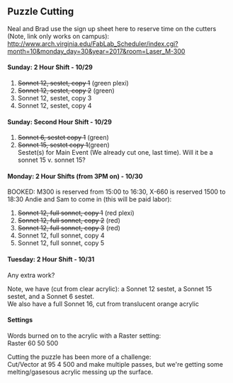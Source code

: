 ## Puzzle Cutting

Neal and Brad use the sign up sheet here to reserve time on the cutters (Note, link only works on campus):
http://www.arch.virginia.edu/FabLab_Scheduler/index.cgi?month=10&monday_day=30&year=2017&room=Laser_M-300

#### Sunday: 2 Hour Shift - 10/29  
1. ~~Sonnet 12, sestet, copy 1~~ (green plexi)
2. ~~Sonnet 12, sestet, copy 2~~ (green)
3. Sonnet 12, sestet, copy 3
4. Sonnet 12, sestet, copy  4

#### Sunday: Second Hour Shift - 10/29  
1. ~~Sonnet 6, sestet copy 1~~ (green)
2. ~~Sonnet 15, sestet copy 1~~(green)  
Sestet(s) for Main Event (We already cut one, last time). Will it be a sonnet 15 v. sonnet 15?

#### Monday: 2 Hour Shifts (from 3PM on) - 10/30  
BOOKED:  M300 is reserved from 15:00 to 16:30, X-660 is reserved 1500 to 18:30
Andie and Sam to come in (this will be paid labor): 
1. ~~Sonnet 12, full sonnet, copy 1~~ (red plexi)
2. ~~Sonnet 12, full sonnet, copy 2~~ (red)
3. ~~Sonnet 12, full sonnet, copy 3~~ (red)
4. Sonnet 12, full sonnet, copy 4
5. Sonnet 12, full sonnet, copy 5

#### Tuesday: 2 Hour Shift - 10/31  
Any extra work? 

Note, we have (cut from clear acrylic): a Sonnet 12 sestet, a Sonnet 15 sestet, and a Sonnet 6 sestet.  
We also have a full Sonnet 16, cut from translucent orange acrylic

#### Settings
Words burned on to the acrylic with a Raster setting:  
Raster 60 50 500

Cutting the puzzle has been more of a challenge:  
Cut/Vector at 95 4 500 and make multiple passes, but we're getting some melting/gasesous acrylic messing up the surface.
